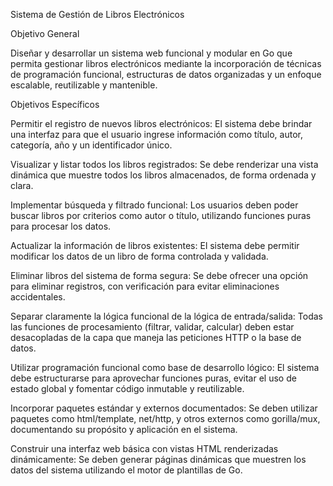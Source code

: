 Sistema de Gestión de Libros Electrónicos

Objetivo General

Diseñar y desarrollar un sistema web funcional y modular en Go que permita gestionar libros electrónicos mediante la incorporación de técnicas de programación funcional, estructuras de datos organizadas y un enfoque escalable, reutilizable y mantenible.

Objetivos Específicos

Permitir el registro de nuevos libros electrónicos:
El sistema debe brindar una interfaz para que el usuario ingrese información como título, autor, categoría, año y un identificador único.

Visualizar y listar todos los libros registrados:
Se debe renderizar una vista dinámica que muestre todos los libros almacenados, de forma ordenada y clara.

Implementar búsqueda y filtrado funcional:
Los usuarios deben poder buscar libros por criterios como autor o título, utilizando funciones puras para procesar los datos.

Actualizar la información de libros existentes:
El sistema debe permitir modificar los datos de un libro de forma controlada y validada.

Eliminar libros del sistema de forma segura:
Se debe ofrecer una opción para eliminar registros, con verificación para evitar eliminaciones accidentales.

Separar claramente la lógica funcional de la lógica de entrada/salida:
Todas las funciones de procesamiento (filtrar, validar, calcular) deben estar desacopladas de la capa que maneja las peticiones HTTP o la base de datos.

Utilizar programación funcional como base de desarrollo lógico:
El sistema debe estructurarse para aprovechar funciones puras, evitar el uso de estado global y fomentar código inmutable y reutilizable.

Incorporar paquetes estándar y externos documentados:
Se deben utilizar paquetes como html/template, net/http, y otros externos como gorilla/mux, documentando su propósito y aplicación en el sistema.

Construir una interfaz web básica con vistas HTML renderizadas dinámicamente:
Se deben generar páginas dinámicas que muestren los datos del sistema utilizando el motor de plantillas de Go.
